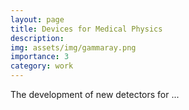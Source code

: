 ```yaml
---
layout: page
title: Devices for Medical Physics
description: 
img: assets/img/gammaray.png
importance: 3
category: work
---
```


The development of new detectors for ...  